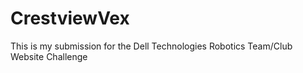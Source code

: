 # CrestviewVex
This is my submission for the Dell Technologies Robotics Team/Club Website Challenge
